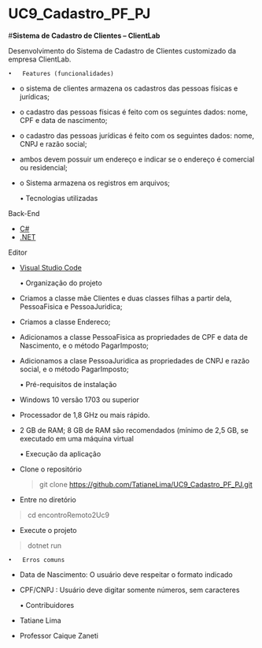 # UC9_Cadastro_PF_PJ

#**Sistema de Cadastro de Clientes – ClientLab**

Desenvolvimento do Sistema de Cadastro de Clientes customizado da empresa ClientLab. 

    •	Features (funcionalidades)
 
-	o sistema de clientes armazena os cadastros das pessoas físicas e jurídicas;
-	o cadastro das pessoas físicas é feito com os seguintes dados: nome, CPF e data de nascimento;
-	o cadastro das pessoas jurídicas é feito com os seguintes dados: nome, CNPJ e razão social;
-	ambos devem possuir um endereço e indicar se o endereço é comercial ou residencial;
-	o Sistema armazena os registros em arquivos;

    •	Tecnologias utilizadas

Back-End

- [C#](https://docs.microsoft.com/pt-br/dotnet/csharp/)
- [.NET](https://dotnet.microsoft.com/download)
 
Editor

- [Visual Studio Code](https://code.visualstudio.com/)

    •	Organização do projeto

-	Criamos a classe mãe Clientes e duas classes filhas a partir dela, PessoaFisica e PessoaJuridica;
-	Criamos a classe Endereco;
-	Adicionamos a classe PessoaFisica as propriedades de CPF e data de Nascimento, e o método PagarImposto;
-	Adicionamos a clase PessoaJuridica as propriedades de CNPJ e razão social, e o método PagarImposto;

    •	Pré-requisitos de instalação

-	Windows 10 versão 1703 ou superior
-	Processador de 1,8 GHz ou mais rápido.
-	2 GB de RAM; 8 GB de RAM são recomendados (mínimo de 2,5 GB, se executado em uma máquina virtual

    •   Execução da aplicação

- Clone o repositório
  >git clone https://github.com/TatianeLima/UC9_Cadastro_PF_PJ.git

-	Entre no diretório
  >cd encontroRemoto2Uc9
  
-	Execute o projeto
  >dotnet run

    •	Erros comuns
-	Data de Nascimento: O usuário deve respeitar o formato indicado
-	CPF/CNPJ : Usuário deve digitar somente números, sem caracteres

    •	Contribuidores
-	Tatiane Lima
-	Professor Caique Zaneti

